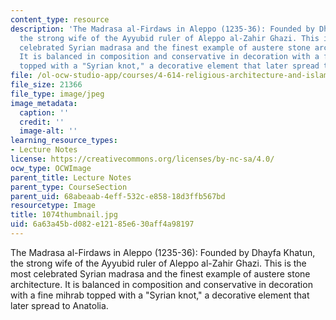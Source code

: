 ```yaml
---
content_type: resource
description: 'The Madrasa al-Firdaws in Aleppo (1235-36): Founded by Dhayfa Khatun,
  the strong wife of the Ayyubid ruler of Aleppo al-Zahir Ghazi. This is the most
  celebrated Syrian madrasa and the finest example of austere stone architecture.
  It is balanced in composition and conservative in decoration with a fine mihrab
  topped with a "Syrian knot," a decorative element that later spread to Anatolia.'
file: /ol-ocw-studio-app/courses/4-614-religious-architecture-and-islamic-cultures-fall-2002/6a63a45bd082e12185e630aff4a98197_1074thumbnail.jpg
file_size: 21366
file_type: image/jpeg
image_metadata:
  caption: ''
  credit: ''
  image-alt: ''
learning_resource_types:
- Lecture Notes
license: https://creativecommons.org/licenses/by-nc-sa/4.0/
ocw_type: OCWImage
parent_title: Lecture Notes
parent_type: CourseSection
parent_uid: 68abeaab-4eff-532c-e858-18d3ffb567bd
resourcetype: Image
title: 1074thumbnail.jpg
uid: 6a63a45b-d082-e121-85e6-30aff4a98197
---
```

The Madrasa al-Firdaws in Aleppo (1235-36): Founded by Dhayfa Khatun, the strong wife of the Ayyubid ruler of Aleppo al-Zahir Ghazi. This is the most celebrated Syrian madrasa and the finest example of austere stone architecture. It is balanced in composition and conservative in decoration with a fine mihrab topped with a "Syrian knot," a decorative element that later spread to Anatolia.
